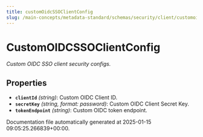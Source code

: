 ```yaml
---
title: customOidcSSOClientConfig
slug: /main-concepts/metadata-standard/schemas/security/client/customoidcssoclientconfig
---
```


# CustomOIDCSSOClientConfig

*Custom OIDC SSO client security configs.*

## Properties

- **`clientId`** *(string)*: Custom OIDC Client ID.
- **`secretKey`** *(string, format: password)*: Custom OIDC Client Secret Key.
- **`tokenEndpoint`** *(string)*: Custom OIDC token endpoint.


Documentation file automatically generated at 2025-01-15 09:05:25.266839+00:00.
